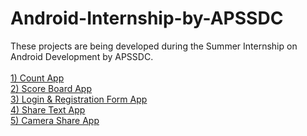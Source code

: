 # Android-Internship-by-APSSDC
These projects are being developed during the Summer Internship on Android Development by APSSDC.</br></br>
<a href = "https://github.com/mr-white-hat/Android-Internship-by-APSSDC/tree/master/Count_App">1) Count App </a></br>
<a href = "https://github.com/mr-white-hat/Android-Internship-by-APSSDC/tree/master/ScoreBoardApp">2) Score Board App </a></br>
<a href = "https://github.com/mr-white-hat/Android-Internship-by-APSSDC/tree/master/LoginRegistrationPages">3) Login & Registration Form App </a></br>
<a href = "https://github.com/mr-white-hat/Android-Internship-by-APSSDC/tree/master/ShareText">4) Share Text App </a></br>
<a href = "https://github.com/mr-white-hat/Android-Internship-by-APSSDC/tree/master/CameraShare">5) Camera Share App </a></br>
